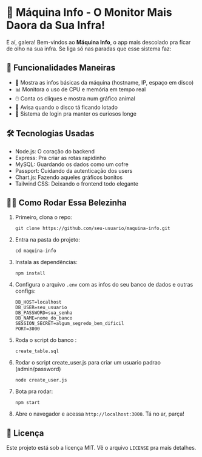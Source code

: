 # 🚀 Máquina Info - O Monitor Mais Daora da Sua Infra!

E aí, galera! Bem-vindos ao **Máquina Info**, o app mais descolado pra ficar de olho na sua infra. Se liga só nas paradas que esse sistema faz:

## 🎯 Funcionalidades Maneiras

- 👀 Mostra as infos básicas da máquina (hostname, IP, espaço em disco)
- 📊 Monitora o uso de CPU e memória em tempo real
- 🖱️ Conta os cliques e mostra num gráfico animal
- 💾 Avisa quando o disco tá ficando lotado
- 🔐 Sistema de login pra manter os curiosos longe

## 🛠️ Tecnologias Usadas

- Node.js: O coração do backend
- Express: Pra criar as rotas rapidinho
- MySQL: Guardando os dados como um cofre
- Passport: Cuidando da autenticação dos users
- Chart.js: Fazendo aqueles gráficos bonitos
- Tailwind CSS: Deixando o frontend todo elegante

## 🏃‍♂️ Como Rodar Essa Belezinha

1. Primeiro, clona o repo:
   ```
   git clone https://github.com/seu-usuario/maquina-info.git
   ```

2. Entra na pasta do projeto:
   ```
   cd maquina-info
   ```

3. Instala as dependências:
   ```
   npm install
   ```

4. Configura o arquivo `.env` com as infos do seu banco de dados e outras configs:
   ```
   DB_HOST=localhost
   DB_USER=seu_usuario
   DB_PASSWORD=sua_senha
   DB_NAME=nome_do_banco
   SESSION_SECRET=algum_segredo_bem_dificil
   PORT=3000
   ```

5. Roda o script do banco :
   ```
   create_table.sql
   ```
6. Rodar o script create_user.js para criar um usuario padrao (admin/password) 
    ```
    node create_user.js
    ```

7. Bota pra rodar:
   ```
   npm start
   ```

8. Abre o navegador e acessa `http://localhost:3000`. Tá no ar, parça!



## 📜 Licença

Este projeto está sob a licença MIT. Vê o arquivo `LICENSE` pra mais detalhes.

